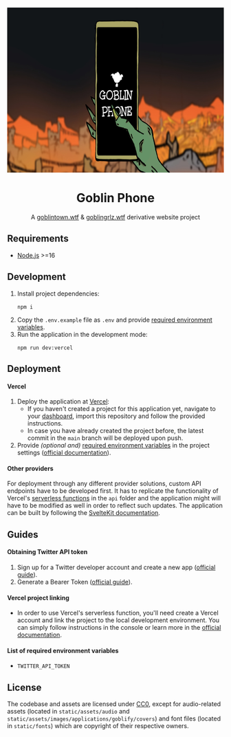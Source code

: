 <p align="center">
  <a href="https://goblinphone.xyz" target="_blank"><img src="static/meta/og-image.jpg" alt="Goblin Phone banner" height="384" /></a>
</p>
<h1 align="center">
  Goblin Phone
</h1>

<p align="center">
A <a href="https://twitter.com/goblintown" target="_blank">goblintown.wtf</a> & <a href="https://twitter.com/goblingrlzwtf" target="_blank">goblingrlz.wtf</a> derivative website project
</p>

## Requirements

- [Node.js](https://nodejs.org/en/) >=16

## Development

1. Install project dependencies:
   ```
   npm i
   ```
2. Copy the `.env.example` file as `.env` and provide [required environment variables](#list-of-required-environment-variables).
3. Run the application in the development mode:
   ```
   npm run dev:vercel
   ```

## Deployment

#### Vercel

1. Deploy the application at [Vercel](https://vercel.com):
   - If you haven't created a project for this application yet, navigate to your [dashboard](https://vercel.com/dashboard), import this repository and follow the provided instructions.
   - In case you have already created the project before, the latest commit in the `main` branch will be deployed upon push.
2. Provide _(optional and)_ [required environment variables](#list-of-required-environment-variables) in the project settings ([official documentation](https://vercel.com/docs/concepts/projects/environment-variables)).

#### Other providers

For deployment through any different provider solutions, custom API endpoints have to be developed first. It has to replicate the functionality of Vercel's [serverless functions](https://vercel.com/docs/concepts/functions/serverless-functions) in the `api` folder and the application might will have to be modified as well in order to reflect such updates. The application can be built by following the [SvelteKit documentation](https://kit.svelte.dev/docs/cli#svelte-kit-build).

## Guides

#### Obtaining Twitter API token

1. Sign up for a Twitter developer account and create a new app ([official guide](https://developer.twitter.com/en/docs/twitter-api/getting-started/getting-access-to-the-twitter-api)).
2. Generate a Bearer Token ([official guide](https://developer.twitter.com/en/docs/authentication/oauth-2-0/bearer-tokens)).

#### Vercel project linking

- In order to use Vercel's serverless function, you'll need create a Vercel account and link the project to the local development environment. You can simply follow instructions in the console or learn more in the [official documentation](https://vercel.com/docs/concepts/functions/serverless-functions#local-development).

#### List of required environment variables

- `TWITTER_API_TOKEN`

## License

The codebase and assets are licensed under [CC0](https://creativecommons.org/publicdomain/zero/1.0/deed), except for audio-related assets (located in `static/assets/audio` and `static/assets/images/applications/goblify/covers`) and font files (located in `static/fonts`) which are copyright of their respective owners.
